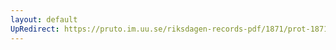 ```yaml
---
layout: default
UpRedirect: https://pruto.im.uu.se/riksdagen-records-pdf/1871/prot-1871-urtima-fk--915/prot-1871-urtima-fk--915_000.pdf
---
```


